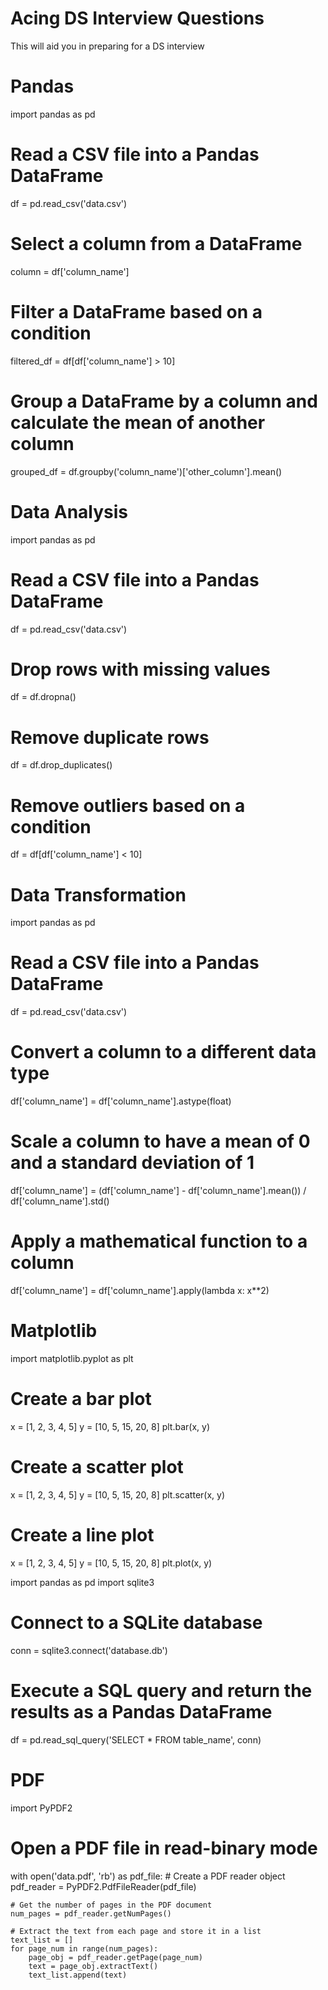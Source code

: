 # Acing DS Interview Questions
This will aid you in preparing for a DS interview

# Pandas
import pandas as pd

# Read a CSV file into a Pandas DataFrame
df = pd.read_csv('data.csv')

# Select a column from a DataFrame
column = df['column_name']

# Filter a DataFrame based on a condition
filtered_df = df[df['column_name'] > 10]

# Group a DataFrame by a column and calculate the mean of another column
grouped_df = df.groupby('column_name')['other_column'].mean()

# Data Analysis
import pandas as pd

# Read a CSV file into a Pandas DataFrame
df = pd.read_csv('data.csv')

# Drop rows with missing values
df = df.dropna()

# Remove duplicate rows
df = df.drop_duplicates()

# Remove outliers based on a condition
df = df[df['column_name'] < 10]

# Data Transformation
import pandas as pd

# Read a CSV file into a Pandas DataFrame
df = pd.read_csv('data.csv')

# Convert a column to a different data type
df['column_name'] = df['column_name'].astype(float)

# Scale a column to have a mean of 0 and a standard deviation of 1
df['column_name'] = (df['column_name'] - df['column_name'].mean()) / df['column_name'].std()

# Apply a mathematical function to a column
df['column_name'] = df['column_name'].apply(lambda x: x**2)


# Matplotlib
import matplotlib.pyplot as plt

# Create a bar plot
x = [1, 2, 3, 4, 5]
y = [10, 5, 15, 20, 8]
plt.bar(x, y)

# Create a scatter plot
x = [1, 2, 3, 4, 5]
y = [10, 5, 15, 20, 8]
plt.scatter(x, y)

# Create a line plot
x = [1, 2, 3, 4, 5]
y = [10, 5, 15, 20, 8]
plt.plot(x, y)

import pandas as pd
import sqlite3

# Connect to a SQLite database
conn = sqlite3.connect('database.db')

# Execute a SQL query and return the results as a Pandas DataFrame
df = pd.read_sql_query('SELECT * FROM table_name', conn)

# PDF
import PyPDF2

# Open a PDF file in read-binary mode
with open('data.pdf', 'rb') as pdf_file:
    # Create a PDF reader object
    pdf_reader = PyPDF2.PdfFileReader(pdf_file)

    # Get the number of pages in the PDF document
    num_pages = pdf_reader.getNumPages()

    # Extract the text from each page and store it in a list
    text_list = []
    for page_num in range(num_pages):
        page_obj = pdf_reader.getPage(page_num)
        text = page_obj.extractText()
        text_list.append(text)
